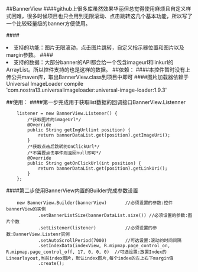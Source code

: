 ##BannerView
####github上很多库虽然效果华丽但总觉得使用麻烦且自定义样式困难，很多时候项目也只会用到无限滚动、点击跳转这几个基本功能，所以写了一个比较轻量级的banner方便使用。

####<li>支持的功能：图片无限滚动，点击图片跳转，自定义指示器位置和图片以及margin参数。
####<li>支持的数据：大部分banner的API都会给一个包含imageurl和linkurl的ArrayList。所以控件支持的也是这样的数据。
##依赖：
####本控件暂时没有上传公共maven库，取出BannerView.class到项目中即可
####图片加载器依赖于Universal ImageLoader
    compile 'com.nostra13.universalimageloader:universal-image-loader:1.9.3'


##使用：
####第一步完成用于获取list数据的回调接口BannerView.Listenner

        listener = new BannerView.Listener() {
            /*获取图片的imageUrl*/
            @Override
            public String getImgUrl(int position) {
                return bannerDataList.get(position).getImageUri();
            }
            /*获取点击后跳转的OnClickUrl*/
            /*不需要点击事件则返回null即可*/
            @Override
            public String getOnClickUrl(int position) {
                return bannerDataList.get(position).getLinkUri();
            }
        };

####第二步使用BannerView内置的Builder完成参数设置

        new BannerView.Builder(bannerView)       //必须设置的参数:控件bannerView的实例
                .setBannerListSize(bannerDataList.size()) //必须设置的参数:图片个数
                .setListener(listener)           //必须设置的参数:BannerView.Listenr实例
                .setAutoScrollPeriod(7000)       //可选设置:滚动的时间间隔
                .setIndexData(indexView, R.mipmap.page_control_on, R.mipmap.page_control_off, 17, 0, 0, 0)  //可选设置:放置Index的Linearlayout,当前index图片，默认index图片,每个index的左上右下margin值
                .create();
